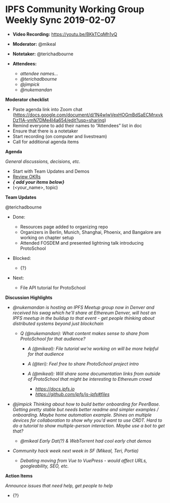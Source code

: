 # IPFS Community Working Group Weekly Sync 2019-02-07

-   **Video Recording:** https://youtu.be/BKkTCqMh1vQ
-   **Moderator:** @mikeal
-   **Notetaker:** @terichadbourne
-   **Attendees:**

    -   _attendee names…_
    -   _@terichadbourne_
    -   _@jimpick_
    -   _@nukemandan_

  
**Moderator checklist**

-   Paste agenda link into Zoom chat (<https://docs.google.com/document/d/1N4wlwVexHOGmBdSaECMnxvkDz11A-vmN7DMe4I4a654/edit?usp=sharing>)
-   Remind everyone to add their names to “Attendees” list in doc
-   Ensure that there is a notetaker
-   Start recording (on computer and livestream)
-   Call for additional agenda items

**Agenda**

_General discussions, decisions, etc._

-   Start with Team Updates and Demos
-   [Review OKRs](https://github.com/ipfs/community/blob/master/okrs/2019-q1.md)
-   **_{ add your items below}_**
-   (&lt;your_name>, topic)


**Team Updates**

@terichadbourne

-   Done:

    -   Resources page added to organizing repo
    -   Organizers in Berlin, Munich, Shanghai, Phoenix, and Bangalore are working on chapter setup
    -   Attended FOSDEM and presented lightning talk introducing ProtoSchool

-   Blocked:

    -   {?}

-   Next:

    -   File API tutorial for ProtoSchool


**Discussion Highlights**

-   _@nukemandan is hosting an IPFS Meetup group now in Denver and received his swag which he’ll share at Ethereum Denver, will host an IPFS meetup in the buildup to that event - get people thinking about distributed systems beyond just blockchain_

    -   _Q (@nukemandan): What content makes sense to share from ProtoSchool for that audience?_

        -   _A (@mikeal): File tutorial we’re working on will be more helpful for that audience_
        -   _A (@teri): Feel free to share ProtoSchool project intro_
        -   _A (@mikeal): Will share some documentation links from outside of ProtoSchool that might be interesting to Ethereum crowd_

            -   _https://docs.ipfs.io_
            -   _https://github.com/ipfs/js-ipfs#files_

-   _@jimpick Thinking about how to build better onboarding for PeerBase. Getting pretty stable but needs better readme and simpler examples / onboarding. Maybe home automation example. Shines on multiple devices for collaboration to show why you’d want to use CRDT. Hard to do a tutorial to show multiple-person interaction. Maybe use a bot to get that?_

    -   _@mikeal Early Dat(?) & WebTorrent had cool early chat demos_

-   _Community hack week next week in SF (Mikeal, Teri, Portia)_

    -   _Debating moving from Vue to VuePress - would affect URLs, googleability, SEO, etc._

  
**Action Items**

_Announce issues that need help, get people to help_

-   {?}
